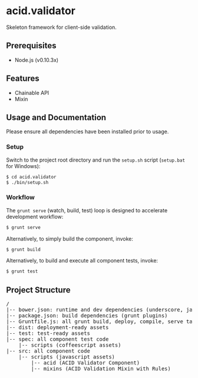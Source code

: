 acid.validator
==============

Skeleton framework for client-side validation.

Prerequisites
-------------
* Node.js (v0.10.3x)

Features
--------
* Chainable API
* Mixin

Usage and Documentation
-----------------------
Please ensure all dependencies have been installed prior to usage.

### Setup

Switch to the project root directory and run the `setup.sh` script (`setup.bat` for Windows):  
```bash
$ cd acid.validator
$ ./bin/setup.sh
```

### Workflow

The `grunt serve` (watch, build, test) loop is designed to accelerate development workflow:
```bash
$ grunt serve
```

Alternatively, to simply build the component, invoke:
```bash
$ grunt build
```

Alternatively, to build and execute all component tests, invoke:
```bash
$ grunt test
```

Project Structure
-----------------
<pre>
/
|-- bower.json: runtime and dev dependencies (underscore, jasmine)
|-- package.json: build dependencies (grunt plugins)
|-- Gruntfile.js: all grunt build, deploy, compile, serve tasks
|-- dist: deployment-ready assets
|-- test: test-ready assets
|-- spec: all component test code
    |-- scripts (coffeescript assets)
|-- src: all component code
    |-- scripts (javascript assets)
        |-- acid (ACID Validator Component)
        |-- mixins (ACID Validation Mixin with Rules)

</pre>
